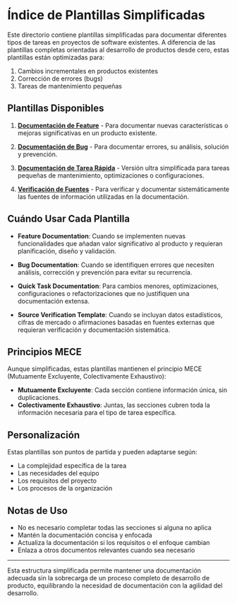 # Índice de Plantillas Simplificadas

Este directorio contiene plantillas simplificadas para documentar diferentes tipos de tareas en proyectos de software existentes. A diferencia de las plantillas completas orientadas al desarrollo de productos desde cero, estas plantillas están optimizadas para:

1. Cambios incrementales en productos existentes
2. Corrección de errores (bugs)
3. Tareas de mantenimiento pequeñas

## Plantillas Disponibles

1. **[Documentación de Feature](feature_documentation.md)** - Para documentar nuevas características o mejoras significativas en un producto existente.

2. **[Documentación de Bug](bug_documentation.md)** - Para documentar errores, su análisis, solución y prevención.

3. **[Documentación de Tarea Rápida](quick_task_documentation.md)** - Versión ultra simplificada para tareas pequeñas de mantenimiento, optimizaciones o configuraciones.

4. **[Verificación de Fuentes](source_verification_template.md)** - Para verificar y documentar sistemáticamente las fuentes de información utilizadas en la documentación.

## Cuándo Usar Cada Plantilla

- **Feature Documentation**: Cuando se implementen nuevas funcionalidades que añadan valor significativo al producto y requieran planificación, diseño y validación.

- **Bug Documentation**: Cuando se identifiquen errores que necesiten análisis, corrección y prevención para evitar su recurrencia.

- **Quick Task Documentation**: Para cambios menores, optimizaciones, configuraciones o refactorizaciones que no justifiquen una documentación extensa.

- **Source Verification Template**: Cuando se incluyan datos estadísticos, cifras de mercado o afirmaciones basadas en fuentes externas que requieran verificación y documentación sistemática.

## Principios MECE

Aunque simplificadas, estas plantillas mantienen el principio MECE (Mutuamente Excluyente, Colectivamente Exhaustivo):

- **Mutuamente Excluyente**: Cada sección contiene información única, sin duplicaciones.
- **Colectivamente Exhaustivo**: Juntas, las secciones cubren toda la información necesaria para el tipo de tarea específica.

## Personalización

Estas plantillas son puntos de partida y pueden adaptarse según:

- La complejidad específica de la tarea
- Las necesidades del equipo
- Los requisitos del proyecto
- Los procesos de la organización

## Notas de Uso

- No es necesario completar todas las secciones si alguna no aplica
- Mantén la documentación concisa y enfocada
- Actualiza la documentación si los requisitos o el enfoque cambian
- Enlaza a otros documentos relevantes cuando sea necesario

---

Esta estructura simplificada permite mantener una documentación adecuada sin la sobrecarga de un proceso completo de desarrollo de producto, equilibrando la necesidad de documentación con la agilidad del desarrollo. 